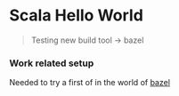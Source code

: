 # Scala Hello World
> Testing new build tool -> bazel

### Work related setup
Needed to try a first of in the world of [bazel](https://docs.bazel.build/versions/master/install-ubuntu.html)